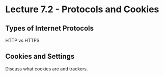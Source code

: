 # Lecture 7.2 - Protocols and Cookies

## Types of Internet Protocols

HTTP vs HTTPS

## Cookies and Settings

Discuss what cookies are and trackers.
